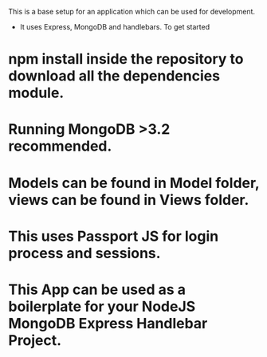 This is a base setup for an application which can be used for development.
- It uses Express, MongoDB and handlebars.
To get started
# npm install inside the repository to download all the dependencies module.
# Running MongoDB >3.2 recommended.
# Models can be found in Model folder, views can be found in Views folder.
# This uses Passport JS for login process and sessions. 
# This App can be used as a boilerplate for your NodeJS MongoDB Express Handlebar Project.
